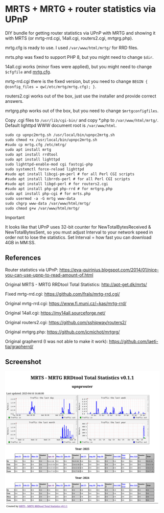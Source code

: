 # MRTS + MRTG + router statistics via UPnP

DIY bundle for getting router statistics via UPnP with MRTG and showing it with MRTS (or mrtg-rrd.cgi, 14all.cgi, routers2.cgi, mrtgrg.php).

mrtg.cfg is ready to use. I used `/var/www/html/mrtg/` for RRD files.

mrts.php was fixed to support PHP 8, but you might need to change `$dir`.

14all.cgi works (minor fixes were applied), but you might need to change `$cfgfile` and [mrtg.cfg](mrtg.cfg).

mrtg-rrd.cgi there is the fixed version, but you need to change `BEGIN { @config_files = qw(/etc/mrtg/mrtg.cfg); }`.

routers2.cgi works out of the box, just use the installer and provide correct answers.

mrtgrg.php works out of the box, but you need to change `$mrtgconfigfiles`.

Copy .cgi files to `/usr/lib/cgi-bin/` and copy *.php to `/var/www/html/mrtg/`. Default lighttpd WWW document root is `/var/www/html`.

```
sudo cp upnpc2mrtg.sh /usr/local/bin/upnpc2mrtg.sh
sudo chmod +x /usr/local/bin/upnpc2mrtg.sh
#sudo cp mrtg.cfg /etc/mtrg/
sudo apt install mrtg
sudo apt install rrdtool
sudo apt install lighttpd
sudo lighttpd-enable-mod cgi fastcgi-php
sudo systemctl force-reload lighttpd
#sudo apt install libcgi-pm-perl # for all Perl CGI scripts
#sudo apt install librrds-perl # for all Perl CGI scripts
#sudo apt install libgd-perl # for routers2.cgi
#sudo apt install php-gd php-rrd # for mrtgrg.php
sudo apt install php-cgi # for mrts.php
sudo usermod -a -G mrtg www-data
sudo chgrp www-data /var/www/html/mrtg/
sudo chmod g+w /var/www/html/mrtg/
```

> [!IMPORTANT]
> It looks like that UPnP uses 32-bit counter for NewTotalBytesReceived & NewTotalBytesSent, so you must adjust Interval to your network speed in order not to lose the statistics. Set Interval = how fast you can download 4GB in MM:SS.

## References

Router statistics via UPnP: https://eva-quirinius.blogspot.com/2014/01/nice-you-can-use-upnp-to-read-amount-of.html

Original MRTS - MRTG RRDtool Total Statistics: http://apt-get.dk/mrts/

Fixed mrtg-rrd.cgi: https://github.com/frals/mrtg-rrd.cgi/

Original mrtg-rrd.cgi: https://www.fi.muni.cz/~kas/mrtg-rrd/

Original 14all.cgi: https://my14all.sourceforge.net/

Original routers2.cgi: https://github.com/sshipway/routers2/

Original mrtgrg.php: https://github.com/jcmichot/mrtgrg/

Original grapherrd (I was not able to make it work): https://github.com/laeti-tia/grapherrd/

## Screenshot

![MRTS Screenshot](MRTS%20Screenshot.png "MRTS Screenshot")
